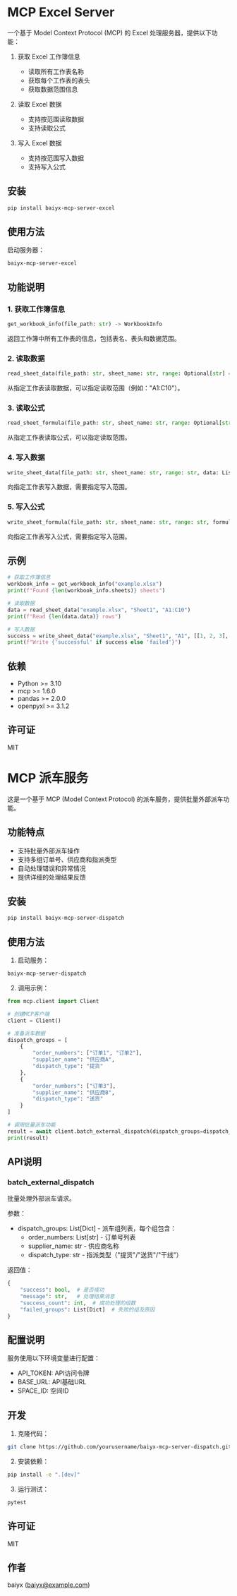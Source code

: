 # MCP Excel Server

一个基于 Model Context Protocol (MCP) 的 Excel 处理服务器，提供以下功能：

1. 获取 Excel 工作簿信息
   - 读取所有工作表名称
   - 获取每个工作表的表头
   - 获取数据范围信息

2. 读取 Excel 数据
   - 支持按范围读取数据
   - 支持读取公式

3. 写入 Excel 数据
   - 支持按范围写入数据
   - 支持写入公式

## 安装

```bash
pip install baiyx-mcp-server-excel
```

## 使用方法

启动服务器：

```bash
baiyx-mcp-server-excel
```

## 功能说明

### 1. 获取工作簿信息

```python
get_workbook_info(file_path: str) -> WorkbookInfo
```

返回工作簿中所有工作表的信息，包括表名、表头和数据范围。

### 2. 读取数据

```python
read_sheet_data(file_path: str, sheet_name: str, range: Optional[str] = None) -> ExcelData
```

从指定工作表读取数据，可以指定读取范围（例如："A1:C10"）。

### 3. 读取公式

```python
read_sheet_formula(file_path: str, sheet_name: str, range: Optional[str] = None) -> ExcelFormula
```

从指定工作表读取公式，可以指定读取范围。

### 4. 写入数据

```python
write_sheet_data(file_path: str, sheet_name: str, range: str, data: List[List[Any]]) -> bool
```

向指定工作表写入数据，需要指定写入范围。

### 5. 写入公式

```python
write_sheet_formula(file_path: str, sheet_name: str, range: str, formulas: List[str]) -> bool
```

向指定工作表写入公式，需要指定写入范围。

## 示例

```python
# 获取工作簿信息
workbook_info = get_workbook_info("example.xlsx")
print(f"Found {len(workbook_info.sheets)} sheets")

# 读取数据
data = read_sheet_data("example.xlsx", "Sheet1", "A1:C10")
print(f"Read {len(data.data)} rows")

# 写入数据
success = write_sheet_data("example.xlsx", "Sheet1", "A1", [[1, 2, 3], [4, 5, 6]])
print(f"Write {'successful' if success else 'failed'}")
```

## 依赖

- Python >= 3.10
- mcp >= 1.6.0
- pandas >= 2.0.0
- openpyxl >= 3.1.2

## 许可证

MIT

# MCP 派车服务

这是一个基于 MCP (Model Context Protocol) 的派车服务，提供批量外部派车功能。

## 功能特点

- 支持批量外部派车操作
- 支持多组订单号、供应商和指派类型
- 自动处理错误和异常情况
- 提供详细的处理结果反馈

## 安装

```bash
pip install baiyx-mcp-server-dispatch
```

## 使用方法

1. 启动服务：

```bash
baiyx-mcp-server-dispatch
```

2. 调用示例：

```python
from mcp.client import Client

# 创建MCP客户端
client = Client()

# 准备派车数据
dispatch_groups = [
    {
        "order_numbers": ["订单1", "订单2"],
        "supplier_name": "供应商A",
        "dispatch_type": "提货"
    },
    {
        "order_numbers": ["订单3"],
        "supplier_name": "供应商B",
        "dispatch_type": "送货"
    }
]

# 调用批量派车功能
result = await client.batch_external_dispatch(dispatch_groups=dispatch_groups)
print(result)
```

## API说明

### batch_external_dispatch

批量处理外部派车请求。

参数：
- dispatch_groups: List[Dict] - 派车组列表，每个组包含：
  - order_numbers: List[str] - 订单号列表
  - supplier_name: str - 供应商名称
  - dispatch_type: str - 指派类型（"提货"/"送货"/"干线"）

返回值：
```python
{
    "success": bool,  # 是否成功
    "message": str,   # 处理结果消息
    "success_count": int,  # 成功处理的组数
    "failed_groups": List[Dict]  # 失败的组及原因
}
```

## 配置说明

服务使用以下环境变量进行配置：

- API_TOKEN: API访问令牌
- BASE_URL: API基础URL
- SPACE_ID: 空间ID

## 开发

1. 克隆代码：

```bash
git clone https://github.com/yourusername/baiyx-mcp-server-dispatch.git
```

2. 安装依赖：

```bash
pip install -e ".[dev]"
```

3. 运行测试：

```bash
pytest
```

## 许可证

MIT

## 作者

baiyx (baiyx@example.com)
